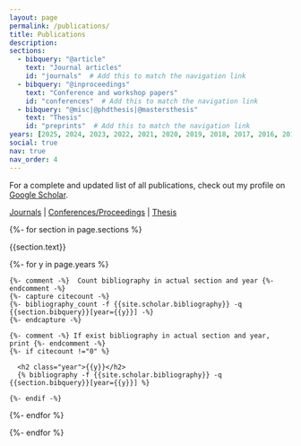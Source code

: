 ```yaml
---
layout: page
permalink: /publications/
title: Publications
description: 
sections:
  - bibquery: "@article"
    text: "Journal articles"
    id: "journals"  # Add this to match the navigation link
  - bibquery: "@inproceedings"
    text: "Conference and workshop papers"
    id: "conferences"  # Add this to match the navigation link
  - bibquery: "@misc|@phdthesis|@mastersthesis"
    text: "Thesis"
    id: "preprints"  # Add this to match the navigation link
years: [2025, 2024, 2023, 2022, 2021, 2020, 2019, 2018, 2017, 2016, 2015, 2014, 2013, 2012, 2011]
social: true
nav: true
nav_order: 4
---
```

<p>
  For a complete and updated list of all publications, check out my profile on 
  <a href="https://scholar.google.co.jp/citations?user=DOiXntEAAAAJ&hl=en" target="_blank">Google Scholar</a>.
</p>
<!-- Horizontal navigation -->
<p>
  <a href="#journals">Journals</a> |
  <a href="#conferences">Conferences/Proceedings</a> |
  <a href="#preprints">Thesis</a>
</p>
<div class="publications">

{%- for section in page.sections %}
  <a id="{{section.id}}"></a>
  <p class="bibtitle">{{section.text}}</p>
  {%- for y in page.years %}

    {%- comment -%}  Count bibliography in actual section and year {%- endcomment -%}
    {%- capture citecount -%}
    {%- bibliography_count -f {{site.scholar.bibliography}} -q {{section.bibquery}}[year={{y}}] -%}
    {%- endcapture -%}

    {%- comment -%} If exist bibliography in actual section and year, print {%- endcomment -%}
    {%- if citecount !="0" %}

      <h2 class="year">{{y}}</h2>
      {% bibliography -f {{site.scholar.bibliography}} -q {{section.bibquery}}[year={{y}}] %}

    {%- endif -%}

  {%- endfor %}

{%- endfor %}

</div>